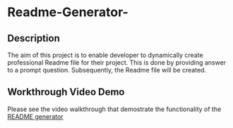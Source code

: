 # Readme-Generator-

## Description

The aim of this project is to enable developer to dynamically create professional Readme file for their project. This is done by providing answer to a prompt question. Subsequently, the Readme file will be created. 

## Workthrough Video Demo

Please see the video walkthrough that demostrate the functionality of the [README generator](https://www.youtube.com/watch?v=YlVY3zVfNzA&ab_channel=HarunaTech)